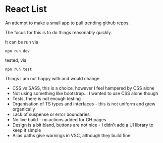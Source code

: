 # React List

An attempt to make a small app to pull trending github repos.

The focus for this is to do things reasonably quickly.

It can be run via 

`npm run dev`

tested, via

`npm run test`

Things I am not happy with and would change:

- CSS vs SASS, this is a choice, however I feel hampered by CSS alone
- Not using something like bootstrap... I wanted to use CSS alone though
- Tests, there is not enough testing
- Organisation of TS types and interfaces - this is not uniform and grew organically
- Lack of suspense or error boundaries
- No live build - no actions added for GH pages
- Design is a bit bland, buttons are not nice - I didn't add a UI library to keep it simple
- Alias paths give warnings in VSC, although they build fine
